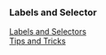 ### Labels and Selector

[Labels and Selectors](https://kubernetes.io/docs/concepts/overview/working-with-objects/labels/)
</br>
[Tips and Tricks](https://github.com/amitk-vmware/CKAD-exercises-and-solutions/blob/master/tips_and_tricks.md)
